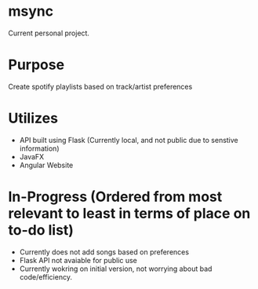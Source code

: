 # msync
Current personal project.

# Purpose
Create spotify playlists based on track/artist preferences

# Utilizes
- API built using Flask (Currently local, and not public due to senstive information)
- JavaFX
- Angular Website

# In-Progress (Ordered from most relevant to least in terms of place on to-do list)
- Currently does not add songs based on preferences
- Flask API not avaiable for public use
- Currently wokring on initial version, not worrying about bad code/efficiency.
